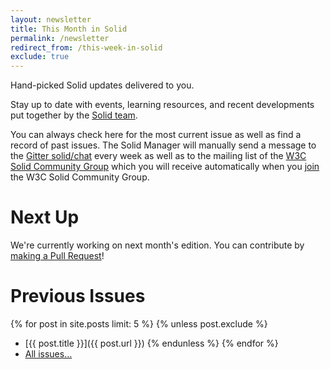 ```yaml
---
layout: newsletter
title: This Month in Solid
permalink: /newsletter
redirect_from: /this-week-in-solid
exclude: true
---
```


Hand-picked Solid updates delivered to you.

Stay up to date with events, learning resources, and recent developments put together by the [Solid team]({{site.baseUrl}}/team). 

You can always check here for the most current issue as well as find a record of past issues. The Solid Manager will manually send a message to the [Gitter solid/chat](https://gitter.im/solid/chat) every week as well as to the mailing list of the [W3C Solid Community Group](https://www.w3.org/community/solid/) which you will receive automatically when you [join](https://www.w3.org/community/solid/) the W3C Solid Community Group. 

# Next Up

We're currently working on next month's edition. You can contribute by [making a Pull Request](https://github.com/solid/solidproject.org/edit/main/_posts/newsletter/next.md)!

# Previous Issues

{% for post in site.posts limit: 5 %}
{% unless post.exclude %}
* [{{ post.title }}]({{ post.url }})
{% endunless %}
{% endfor %}
* [All issues…]({{site.baseurl}}/newsletter/archive)
